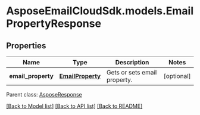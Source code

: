 # AsposeEmailCloudSdk.models.EmailPropertyResponse

## Properties
Name | Type | Description | Notes
------------ | ------------- | ------------- | -------------
**email_property** | [**EmailProperty**](EmailProperty.md) | Gets or sets email property. | [optional] 

 Parent class: [AsposeResponse](AsposeResponse.md)

[[Back to Model list]](README.md#documentation-for-models) [[Back to API list]](README.md#documentation-for-api-endpoints) [[Back to README]](README.md)


